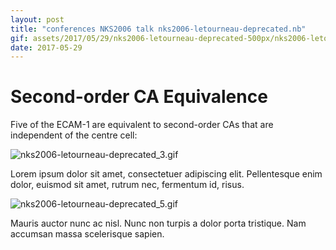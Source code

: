 ```yaml
---
layout: post
title: "conferences NKS2006 talk nks2006-letourneau-deprecated.nb"
gif: assets/2017/05/29/nks2006-letourneau-deprecated-500px/nks2006-letourneau-deprecated_3.gif
date: 2017-05-29
---
```


# Second-order CA Equivalence

Five of the ECAM-1 are equivalent to second-order CAs that are independent of the centre cell:

![nks2006-letourneau-deprecated_3.gif](../../../assets/2017/05/29/nks2006-letourneau-deprecated-500px/nks2006-letourneau-deprecated_3.gif)

Lorem ipsum dolor sit amet, consectetuer adipiscing elit. Pellentesque enim dolor, euismod sit amet, rutrum nec, fermentum id, risus. 

![nks2006-letourneau-deprecated_5.gif](../../../assets/2017/05/29/nks2006-letourneau-deprecated-500px/nks2006-letourneau-deprecated_5.gif)

Mauris auctor nunc ac nisl. Nunc non turpis a dolor porta tristique. Nam accumsan massa scelerisque sapien. 

